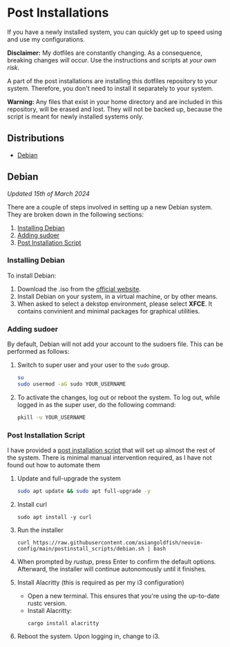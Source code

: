 # Post Installations
If you have a newly installed system, you can quickly get up to speed using and
use my configurations.

**Disclaimer:** My dotfiles are constantly changing. As a consequence, breaking
changes *will* occur. Use the instructions and scripts at *your own risk*.

A part of the post installations are installing this dotfiles repository to your
system. Therefore, you don't need to install it separately to your system.

**Warning:** Any files that exist in your home directory and are included in
this repository, will be erased and lost. They will not be backed up, because
the script is meant for newly installed systems only.

## Distributions
- [Debian](#debian)

## Debian
*Updated 15th of March 2024*

There are a couple of steps involved in setting up a new Debian system. They are
broken down in the following sections:
1. [Installing Debian](#installing-debian)
2. [Adding sudoer](#adding-sudoer)
3. [Post Installation Script](#post-installation-script)

### Installing Debian
To install Debian:
1. Download the .iso from the
    [official website](https://www.debian.org/download).
2. Install Debian on your system, in a virtual machine, or by other means.
3. When asked to select a dekstop environment, please select **XFCE**. It
   contains convinient and minimal packages for graphical utilities.

### Adding sudoer
By default, Debian will not add your account to the sudoers file. This can be
performed as follows:
1. Switch to super user and your user to the `sudo` group.

    ```sh
    su
    sudo usermod -aG sudo YOUR_USERNAME
    ```

2. To activate the changes, log out or reboot the system. To log out, while
   logged in as the super user, do the following command:

   ```sh
   pkill -u YOUR_USERNAME
   ```


### Post Installation Script
I have provided a [post installation script](../postinstall_scripts/debian.sh)
that will set up almost the rest of the system. There is minimal manual
intervention required, as I have not found out how to automate them

1. Update and full-upgrade the system
    ```sh
    sudo apt update && sudo apt full-upgrade -y
    ```
2. Install curl
    ```
    sudo apt install -y curl
    ```

3. Run the installer
    ```
    curl https://raw.githubusercontent.com/asiangoldfish/neovim-config/main/postinstall_scripts/debian.sh | bash
    ```

4. When prompted by *rustup*, press Enter to confirm the default options. Afterward, the installer will continue autonomously until it finishes.

4. Install Alacritty (this is required as per my i3 configuration)
    - Open a new terminal. This ensures that you're using the up-to-date rustc
        version.
    - Install Alacritty:
        ```
        cargo install alacritty
        ```

5. Reboot the system. Upon logging in, change to i3.